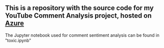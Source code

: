 ## This is a repository with the source code for my YouTube Comment Analysis project, hosted on [Azure](https://ytb-app-sent.azurewebsites.net)
The Jupyter notebook used for comment sentiment analysis can be found in "toxic.ipynb"